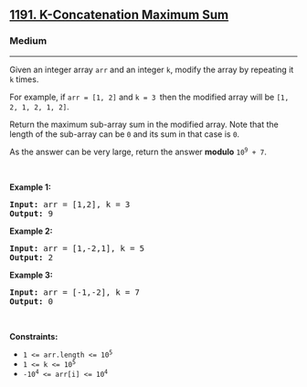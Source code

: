 <h2><a href="https://leetcode.com/problems/k-concatenation-maximum-sum/">1191. K-Concatenation Maximum Sum</a></h2><h3>Medium</h3><hr><div><p>Given an integer array <code>arr</code> and an integer <code>k</code>, modify the array by repeating it <code>k</code> times.</p>

<p>For example, if <code>arr = [1, 2]</code> and <code>k = 3 </code>then the modified array will be <code>[1, 2, 1, 2, 1, 2]</code>.</p>

<p>Return the maximum sub-array sum in the modified array. Note that the length of the sub-array can be <code>0</code> and its sum in that case is <code>0</code>.</p>

<p>As the answer can be very large, return the answer <strong>modulo</strong> <code>10<sup>9</sup> + 7</code>.</p>

<p>&nbsp;</p>
<p><strong>Example 1:</strong></p>

<pre style="position: relative;"><strong>Input:</strong> arr = [1,2], k = 3
<strong>Output:</strong> 9
<div class="open_grepper_editor" title="Edit &amp; Save To Grepper"></div></pre>

<p><strong>Example 2:</strong></p>

<pre style="position: relative;"><strong>Input:</strong> arr = [1,-2,1], k = 5
<strong>Output:</strong> 2
<div class="open_grepper_editor" title="Edit &amp; Save To Grepper"></div></pre>

<p><strong>Example 3:</strong></p>

<pre style="position: relative;"><strong>Input:</strong> arr = [-1,-2], k = 7
<strong>Output:</strong> 0
<div class="open_grepper_editor" title="Edit &amp; Save To Grepper"></div></pre>

<p>&nbsp;</p>
<p><strong>Constraints:</strong></p>

<ul>
	<li><code>1 &lt;= arr.length &lt;= 10<sup>5</sup></code></li>
	<li><code>1 &lt;= k &lt;= 10<sup>5</sup></code></li>
	<li><code>-10<sup>4</sup> &lt;= arr[i] &lt;= 10<sup>4</sup></code></li>
</ul>
</div>